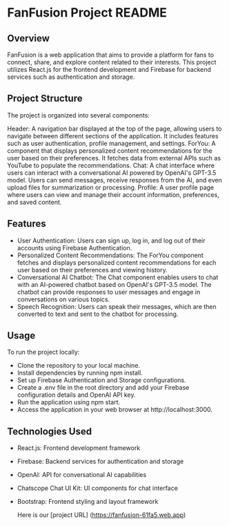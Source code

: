 # FanFusion Project README
## Overview
FanFusion is a web application that aims to provide a platform for fans to connect, share, and explore content related to their interests. This project utilizes React.js for the frontend development and Firebase for backend services such as authentication and storage.

## Project Structure
The project is organized into several components:

Header: A navigation bar displayed at the top of the page, allowing users to navigate between different sections of the application. It includes features such as user authentication, profile management, and settings.
ForYou: A component that displays personalized content recommendations for the user based on their preferences. It fetches data from external APIs such as YouTube to populate the recommendations.
Chat: A chat interface where users can interact with a conversational AI powered by OpenAI's GPT-3.5 model. Users can send messages, receive responses from the AI, and even upload files for summarization or processing.
Profile: A user profile page where users can view and manage their account information, preferences, and saved content.
## Features
- User Authentication: Users can sign up, log in, and log out of their accounts using Firebase Authentication.
- Personalized Content Recommendations: The ForYou component fetches and displays personalized content recommendations for each user based on their preferences and viewing history.
- Conversational AI Chatbot: The Chat component enables users to chat with an AI-powered chatbot based on OpenAI's GPT-3.5 model. The chatbot can provide responses to user messages and engage in conversations on various topics.
- Speech Recognition: Users can speak their messages, which are then converted to text and sent to the chatbot for processing.

## Usage
To run the project locally:

- Clone the repository to your local machine.
- Install dependencies by running npm install.
- Set up Firebase Authentication and Storage configurations.
- Create a .env file in the root directory and add your Firebase configuration details and OpenAI API key.
- Run the application using npm start.
- Access the application in your web browser at http://localhost:3000.
## Technologies Used
- React.js: Frontend development framework
- Firebase: Backend services for authentication and storage
- OpenAI: API for conversational AI capabilities
- Chatscope Chat UI Kit: UI components for chat interface
- Bootstrap: Frontend styling and layout framework

  Here is our [project URL] (https://fanfusion-61fa5.web.app) 
